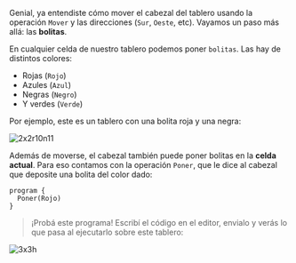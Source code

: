 Genial, ya entendiste cómo mover el cabezal del tablero usando la operación `Mover` y las direcciones (`Sur`, `Oeste`, etc). Vayamos un paso más allá: las **bolitas**.

En cualquier celda de nuestro tablero podemos poner `bolitas`. Las hay de distintos colores:

 * Rojas (`Rojo`)
 * Azules (`Azul`)
 * Negras (`Negro`)
 * Y verdes (`Verde`)

Por ejemplo, este es un tablero con una bolita roja y una negra:

![2x2r10n11](https://raw.githubusercontent.com/sagrado-corazon-alcal/mumuki-fundamentos-gobstones-guia-1-primeros-programas/master/2x2r10n11.png)

Además de moverse, el cabezal también puede poner bolitas en la **celda actual**. Para eso contamos con la operación `Poner`, que le dice al cabezal que deposite una bolita del color dado:

```gobstones
program {
  Poner(Rojo)    
}
```

> ¡Probá este programa! Escribí el código en el editor, envialo y verás lo que pasa al ejecutarlo sobre este tablero:

![3x3h](https://raw.githubusercontent.com/sagrado-corazon-alcal/mumuki-fundamentos-gobstones-guia-1-primeros-programas/master/3x3h.png)
